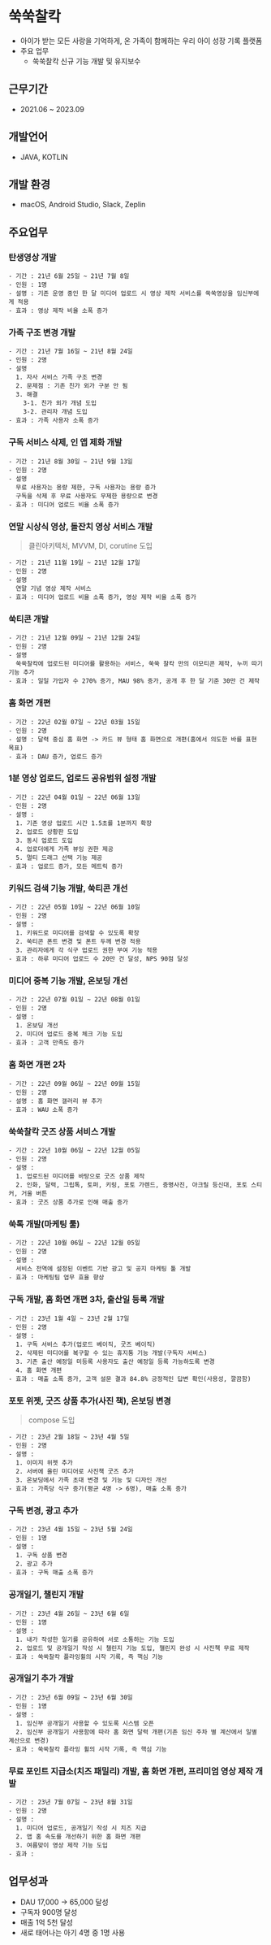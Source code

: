 # 쑥쑥찰칵
- 아이가 받는 모든 사랑을 기억하게, 온 가족이 함께하는 우리 아이 성장 기록 플랫폼
- 주요 업무
  - 쑥쑥찰칵 신규 기능 개발 및 유지보수

## 근무기간
- 2021.06 ~ 2023.09

## 개발언어
- JAVA, KOTLIN

## 개발 환경
- macOS, Android Studio, Slack, Zeplin

## 주요업무
  ### 탄생영상 개발
    - 기간 : 21년 6월 25일 ~ 21년 7월 8일
    - 인원 : 1명
    - 설명 : 기존 운영 중인 한 달 미디어 업로드 시 영상 제작 서비스를 쑥쑥영상을 임신부에게 적용
    - 효과 : 영상 제작 비율 소폭 증가

  ### 가족 구조 변경 개발
    - 기간 : 21년 7월 16일 ~ 21년 8월 24일
    - 인원 : 2명 
    - 설명 
      1. 자사 서비스 가족 구조 변경
      2. 문제점 : 기존 친가 외가 구분 안 됨
      3. 해결
        3-1. 친가 외가 개념 도입
        3-2. 관리자 개념 도입
    - 효과 : 가족 사용자 소폭 증가
    
  ### 구독 서비스 삭제, 인 앱 제화 개발
    - 기간 : 21년 8월 30일 ~ 21년 9월 13일
    - 인원 : 2명 
    - 설명 
      무료 사용자는 용량 제한, 구독 사용자는 용량 증가
      구독을 삭제 후 무료 사용자도 무제한 용량으로 변경
    - 효과 : 미디어 업로드 비율 소폭 증가

  ### 연말 시상식 영상, 돌잔치 영상 서비스 개발
  > 클린아키텍처, MVVM, DI, corutine 도입

    - 기간 : 21년 11월 19일 ~ 21년 12월 17일
    - 인원 : 2명 
    - 설명 
      연말 기념 영상 제작 서비스
    - 효과 : 미디어 업로드 비율 소폭 증가, 영상 제작 비율 소폭 증가

  ### 쑥티콘 개발
    - 기간 : 21년 12월 09일 ~ 21년 12월 24일
    - 인원 : 2명
    - 설명
      쑥쑥찰칵에 업로드된 미디어를 활용하는 서비스, 쑥쑥 찰칵 만의 이모티콘 제작, 누끼 따기 기능 추가
    - 효과 : 일일 가입자 수 270% 증가, MAU 98% 증가, 공개 후 한 달 기준 30만 건 제작
    
  ### 홈 화면 개편
    - 기간 : 22년 02월 07일 ~ 22년 03월 15일
    - 인원 : 2명 
    - 설명 : 달력 중심 홈 화면 -> 카드 뷰 형태 홈 화면으로 개편(홈에서 의도한 바를 표현 목표)
    - 효과 : DAU 증가, 업로드 증가

  ### 1분 영상 업로드, 업로드 공유범위 설정 개발
    - 기간 : 22년 04월 01일 ~ 22년 06월 13일
    - 인원 : 2명 
    - 설명 : 
      1. 기존 영상 업로드 시간 1.5초를 1분까지 확장
      2. 업로드 상황판 도입
      3. 동시 업로드 도입
      4. 업로더에게 가족 뷰잉 권한 제공
      5. 멀티 드래그 선택 기능 제공
    - 효과 : 업로드 증가, 모든 메트릭 증가
    
  ### 키워드 검색 기능 개발, 쑥티콘 개선
    - 기간 : 22년 05월 10일 ~ 22년 06월 10일
    - 인원 : 2명 
    - 설명 : 
      1. 키워드로 미디어를 검색할 수 있도록 확장
      2. 쑥티콘 폰트 변경 및 폰트 두께 변경 적용
      3. 관리자에게 각 식구 업로드 권한 부여 기능 적용
    - 효과 : 하루 미디어 업로드 수 20만 건 달성, NPS 90점 달성
    
  ### 미디어 중복 기능 개발, 온보딩 개선
    - 기간 : 22년 07월 01일 ~ 22년 08월 01일
    - 인원 : 2명 
    - 설명 : 
      1. 온보딩 개선
      2. 미디어 업로드 중복 체크 기능 도입
    - 효과 : 고객 만족도 증가

  ### 홈 화면 개편 2차
    - 기간 : 22년 09월 06일 ~ 22년 09월 15일
    - 인원 : 2명 
    - 설명 : 홈 화면 갤러리 뷰 추가
    - 효과 : WAU 소폭 증가

  ### 쑥쑥찰칵 굿즈 상품 서비스 개발
    - 기간 : 22년 10월 06일 ~ 22년 12월 05일
    - 인원 : 2명 
    - 설명 : 
      1. 업로드된 미디어를 바탕으로 굿즈 상품 제작
      2. 인화, 달력, 그립톡, 토퍼, 키링, 포토 가렌드, 증명사진, 아크릴 등신대, 포토 스티커, 거울 버튼
    - 효과 : 굿즈 상품 추가로 인해 매출 증가

  ### 쑥톡 개발(마케팅 툴)
    - 기간 : 22년 10월 06일 ~ 22년 12월 05일
    - 인원 : 2명 
    - 설명 : 
      서비스 전역에 설정된 이벤트 기반 광고 및 공지 마케팅 툴 개발
    - 효과 : 마케팅팀 업무 효율 향상

  ### 구독 개발, 홈 화면 개편 3차, 출산일 등록 개발
    - 기간 : 23년 1월 4일 ~ 23년 2월 17일
    - 인원 : 2명 
    - 설명 : 
      1. 구독 서비스 추가(업로드 베이직, 굿즈 베이직)
      2. 삭제된 미디어를 복구할 수 있는 휴지통 기능 개발(구독자 서비스)
      3. 기존 출산 예정일 미등록 사용자도 출산 예정일 등록 가능하도록 변경
      4. 홈 화면 개편
    - 효과 : 매출 소폭 증가, 고객 설문 결과 84.8% 긍정적인 답변 확인(사용성, 깔끔함)

  ### 포토 위젯, 굿즈 상품 추가(사진 책), 온보딩 변경
   > compose 도입

    - 기간 : 23년 2월 18일 ~ 23년 4월 5일
    - 인원 : 2명 
    - 설명 : 
      1. 이미지 위젯 추가
      2. 서버에 올린 미디어로 사진책 굿즈 추가
      3. 온보딩에서 가족 초대 변경 및 기능 및 디자인 개선
    - 효과 : 가족당 식구 증가(평균 4명 -> 6명), 매출 소폭 증가

  ### 구독 변경, 광고 추가
    - 기간 : 23년 4월 15일 ~ 23년 5월 24일
    - 인원 : 1명 
    - 설명 : 
      1. 구독 상품 변경
      2. 광고 추가
    - 효과 : 구독 매출 소폭 증가

  ### 공개일기, 챌린지 개발
    - 기간 : 23년 4월 26일 ~ 23년 6월 6일
    - 인원 : 1명 
    - 설명 : 
      1. 내가 작성한 일기를 공유하여 서로 소통하는 기능 도입
      2. 업로드 및 공개일기 작성 시 챌린지 기능 도입, 챌린지 완성 시 사진책 무료 제작
    - 효과 : 쑥쑥찰칵 플라잉휠의 시작 기록, 즉 핵심 기능    

  ### 공개일기 추가 개발
    - 기간 : 23년 6월 09일 ~ 23년 6월 30일
    - 인원 : 1명 
    - 설명 : 
      1. 임신부 공개일기 사용할 수 있도록 시스템 오픈
      2. 임신부 공개일기 사용함에 따라 홈 화면 달력 개편(기존 임신 주차 별 계산에서 일별 계산으로 변경)
    - 효과 : 쑥쑥찰칵 플라잉 휠의 시작 기록, 즉 핵심 기능    

  ### 무료 포인트 지급소(치즈 패밀리) 개발, 홈 화면 개편, 프리미엄 영상 제작 개발
    - 기간 : 23년 7월 07일 ~ 23년 8월 31일
    - 인원 : 2명 
    - 설명 : 
      1. 미디어 업로드, 공개일기 작성 시 치즈 지급 
      2. 앱 홈 속도를 개선하기 위한 홈 화면 개편
      3. 여름맞이 영상 제작 기능 도입
    - 효과 : 
    
## 업무성과
 - DAU 17,000 -> 65,000 달성
 - 구독자 900명 달성
 - 매출 1억 5천 달성
 - 새로 태어나는 아기 4명 중 1명 사용
